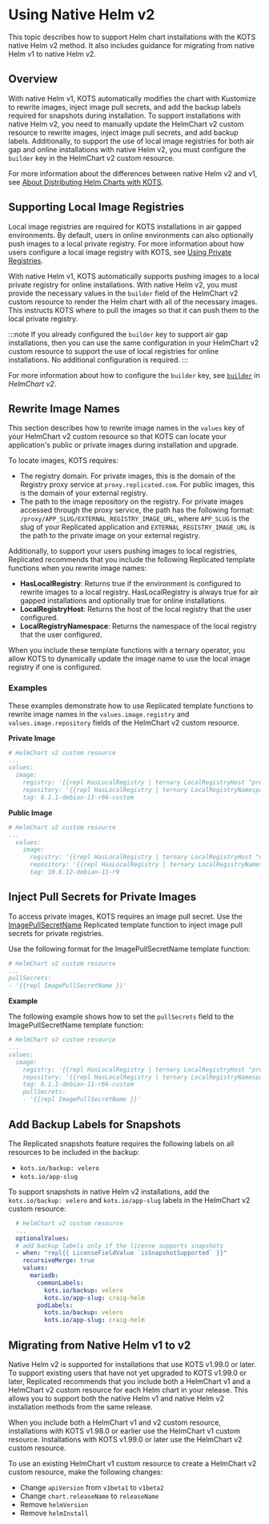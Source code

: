 # Using Native Helm v2

This topic describes how to support Helm chart installations with the KOTS native Helm v2 method. It also includes guidance for migrating from native Helm v1 to native Helm v2. 

## Overview

With native Helm v1, KOTS automatically modifies the chart with Kustomize to rewrite images, inject image pull secrets, and add the backup labels required for snapshots during installation. To support installations with native Helm v2, you need to manually update the HelmChart v2 custom resource to rewrite images, inject image pull secrets, and add backup labels. Additionally, to support the use of local image registries for both air gap and online installations with native Helm v2, you must configure the `builder` key in the HelmChart v2 custom resource.

For more information about the differences between native Helm v2 and v1, see [About Distributing Helm Charts with KOTS](helm-native-about).

## Supporting Local Image Registries

Local image registries are required for KOTS installations in air gapped environments. By default, users in online environments can also optionally push images to a local private registry. For more information about how users configure a local image registry with KOTS, see [Using Private Registries](/enterprise/image-registry-settings).

With native Helm v1, KOTS automatically supports pushing images to a local private registry for online installations. With native Helm v2, you must provide the necessary values in the `builder` field of the HelmChart v2 custom resource to render the Helm chart with all of the necessary images. This instructs KOTS where to pull the images so that it can push them to the local private registry.

:::note
If you already configured the `builder` key to support air gap installations, then you can use the same configuration in your HelmChart v2 custom resource to support the use of local registries for online installations. No additional configuration is required.
:::

For more information about how to configure the `builder` key, see [`builder`](/reference/custom-resource-helmchart-v2#builder) in _HelmChart v2_.

## Rewrite Image Names

This section describes how to rewrite image names in the `values` key of your HelmChart v2 custom resource so that KOTS can locate your application's public or private images during installation and upgrade.

To locate images, KOTS requires:
* The registry domain. For private images, this is the domain of the Registry proxy service at `proxy.replicated.com`. For public images, this is the domain of your external registry.
* The path to the image repository on the registry. For private images accessed through the proxy service, the path has the following format: `/proxy/APP_SLUG/EXTERNAL_REGISTRY_IMAGE_URL`, where `APP_SLUG` is the slug of your Replicated application and `EXTERNAL_REGISTRY_IMAGE_URL` is the path to the private image on your external registry.

Additionally, to support your users pushing images to local registries, Replicated recommends that you include the following Replicated template functions when you rewrite image names:
* **HasLocalRegistry**: Returns true if the environment is configured to rewrite images to a local registry. HasLocalRegistry is always true for air gapped installations and optionally true for online installations. 
* **LocalRegistryHost**: Returns the host of the local registry that the user configured.
* **LocalRegistryNamespace**: Returns the namespace of the local registry that the user configured.

When you include these template functions with a ternary operator, you allow KOTS to dynamically update the image name to use the local image registry if one is configured.

### Examples

These examples demonstrate how to use Replicated template functions to rewrite image names in the `values.image.registry` and `values.image.repository` fields of the HelmChart v2 custom resource.

**Private Image**

```yaml
# HelmChart v2 custom resource
...
values:
  image:
    registry: '{{repl HasLocalRegistry | ternary LocalRegistryHost "proxy.replicated.com" }}'
    repository: '{{repl HasLocalRegistry | ternary LocalRegistryNamespace "proxy/my-app/429114214526.dkr.ecr.us-east-1.amazonaws.com/craig" }}/wordpress'
    tag: 6.1.1-debian-11-r66-custom
```

**Public Image**
 
```yaml 
# HelmChart v2 custom resource
...
  values:
    image:
      registry: '{{repl HasLocalRegistry | ternary LocalRegistryHost "docker.io" }}'
      repository: '{{repl HasLocalRegistry | ternary LocalRegistryNamespace "bitnami" }}/mariadb'
      tag: 10.6.12-debian-11-r9  
```

<!-- ### Without Support for Local Registries {#without-local}

If you do not support air gap installations, or if you do not support the use of local registries for users in online environments, then write image names with a static value that points to the location of the private image on `proxy.replicated.com` or the location of the public image at your private registry URL. 

**Private Image Example**

```yaml
# HelmChart v2 custom resource
...
values:
  image:
    name: proxy.replicated.com/proxy/APP_SLUG/REGISTRY_URL
    tag: IMAGE_TAG
```

**Public Image Example**

```yaml
# HelmChart v2 custom resource
...
values:
  image:
    name: my.registry.com/directory/image_name
    tag: IMAGE_TAG
``` -->
## Inject Pull Secrets for Private Images

To access private images, KOTS requires an image pull secret. Use the [ImagePullSecretName](/reference/template-functions-config-context#imagepullsecretname) Replicated template function to inject image pull secrets for private registries.

Use the following format for the ImagePullSecretName template function:

```yaml
# HelmChart v2 custom resource
...
pullSecrets:
- '{{repl ImagePullSecretName }}'
```

**Example**

The following example shows how to set the `pullSecrets` field to the ImagePullSecretName template function:

```yaml
# HelmChart v2 custom resource
...
values:
  image:
    registry: '{{repl HasLocalRegistry | ternary LocalRegistryHost "proxy.replicated.com" }}'
    repository: '{{repl HasLocalRegistry | ternary LocalRegistryNamespace "proxy/my-app/429114214526.dkr.ecr.us-east-1.amazonaws.com/craig" }}/wordpress'
    tag: 6.1.1-debian-11-r66-custom
    pullSecrets:
    - '{{repl ImagePullSecretName }}'
```

## Add Backup Labels for Snapshots

The Replicated snapshots feature requires the following labels on all resources to be included in the backup:
* `kots.io/backup: velero`
* `kots.io/app-slug`

To support snapshots in native Helm v2 installations, add the `kots.io/backup: velero` and `kots.io/app-slug` labels in the HelmChart v2 custom resource:


```yaml
  # HelmChart v2 custom resource
  ...
  optionalValues:
  # add backup labels only if the license supports snapshots
  - when: "repl{{ LicenseFieldValue `isSnapshotSupported` }}"
    recursiveMerge: true
    values:
      mariadb:
        commonLabels:
          kots.io/backup: velero
          kots.io/app-slug: craig-helm
        podLabels:
          kots.io/backup: velero
          kots.io/app-slug: craig-helm
```

## Migrating from Native Helm v1 to v2

Native Helm v2 is supported for installations that use KOTS v1.99.0 or later. To support existing users that have not yet upgraded to KOTS v1.99.0 or later, Replicated recommends that you include both a HelmChart v1 and a HelmChart v2 custom resource for each Helm chart in your release. This allows you to support both the native Helm v1 and native Helm v2 installation methods from the same release.

When you include both a HelmChart v1 and v2 custom resource, installations with KOTS v1.98.0 or earlier use the HelmChart v1 custom resource. Installations with KOTS v1.99.0 or later use the HelmChart v2 custom resource.

To use an existing HelmChart v1 custom resource to create a HelmChart v2 custom resource, make the following changes:
* Change `apiVersion` from `v1beta1` to `v1beta2`
* Change `chart.releaseName` to `releaseName`
* Remove `helmVersion`
* Remove `helmInstall`